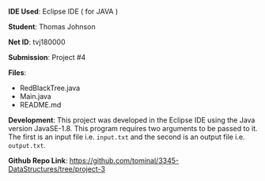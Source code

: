 **IDE Used**: Eclipse IDE ( for JAVA )

**Student**: Thomas Johnson

**Net ID**: tvj180000

**Submission**: Project #4

**Files**:

 - RedBlackTree.java
 - Main.java
 - README.md

**Development**: This project was developed in the Eclipse IDE using the Java version JavaSE-1.8.
This program requires two arguments to be passed to it. The first is an input file i.e. ```input.txt``` and the second
is an output file i.e. ```output.txt```.

**Github Repo Link**: https://github.com/tominal/3345-DataStructures/tree/project-3
